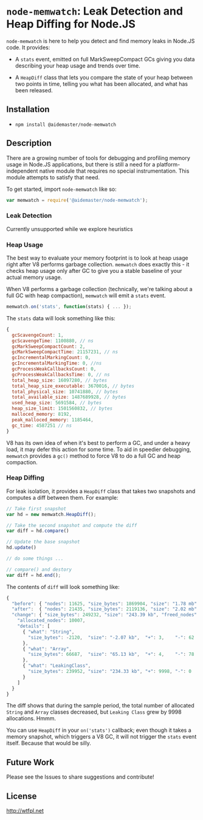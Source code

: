 `node-memwatch`: Leak Detection and Heap Diffing for Node.JS
============================================================

`node-memwatch` is here to help you detect and find memory leaks in
Node.JS code.  It provides:

- A `stats` event, emitted on full MarkSweepCompact GCs giving you
  data describing your heap usage and trends over time.

- A `HeapDiff` class that lets you compare the state of your heap between
  two points in time, telling you what has been allocated, and what
  has been released.

Installation
------------

- `npm install @aidemaster/node-memwatch`

Description
-----------

There are a growing number of tools for debugging and profiling memory
usage in Node.JS applications, but there is still a need for a
platform-independent native module that requires no special
instrumentation.  This module attempts to satisfy that need.

To get started, import `node-memwatch` like so:

```javascript
var memwatch = require('@aidemaster/node-memwatch');
```

### Leak Detection

Currently unsupported while we explore heuristics

### Heap Usage

The best way to evaluate your memory footprint is to look at heap
usage right after V8 performs garbage collection.  `memwatch` does
exactly this - it checks heap usage only after GC to give you a stable
baseline of your actual memory usage.

When V8 performs a garbage collection (technically, we're talking
about a full GC with heap compaction), `memwatch` will emit a `stats`
event.

```javascript
memwatch.on('stats', function(stats) { ... });
```

The `stats` data will look something like this:

```javascript
{
  gcScavengeCount: 1,
  gcScavengeTime: 1100880, // ns
  gcMarkSweepCompactCount: 2,
  gcMarkSweepCompactTime: 21157231, // ns
  gcIncrementalMarkingCount: 0,
  gcIncrementalMarkingTime: 0, //ns
  gcProcessWeakCallbacksCount: 0,
  gcProcessWeakCallbacksTime: 0, // ns
  total_heap_size: 16097280, // bytes
  total_heap_size_executable: 3670016, // bytes
  total_physical_size: 10741880, // bytes
  total_available_size: 1487689928, // bytes
  used_heap_size: 5691584, // bytes
  heap_size_limit: 1501560832, // bytes
  malloced_memory: 8192,
  peak_malloced_memory: 1185464,
  gc_time: 4587251 // ns
}
```

V8 has its own idea of when it's best to perform a GC, and under a
heavy load, it may defer this action for some time.  To aid in
speedier debugging, `memwatch` provides a `gc()` method to force V8 to
do a full GC and heap compaction.

### Heap Diffing

For leak isolation, it provides a `HeapDiff` class that takes two snapshots and
computes a diff between them.  For example:

```javascript
// Take first snapshot
var hd = new memwatch.HeapDiff();

// Take the second snapshot and compute the diff
var diff = hd.compare()

// Update the base snapshot
hd.update()

// do some things ...

// compare() and destory
var diff = hd.end();
```

The contents of `diff` will look something like:

```javascript
{
  "before": { "nodes": 11625, "size_bytes": 1869904, "size": "1.78 mb" },
  "after":  { "nodes": 21435, "size_bytes": 2119136, "size": "2.02 mb" },
  "change": { "size_bytes": 249232, "size": "243.39 kb", "freed_nodes": 197,
    "allocated_nodes": 10007,
    "details": [
      { "what": "String",
        "size_bytes": -2120,  "size": "-2.07 kb",  "+": 3,    "-": 62
      },
      { "what": "Array",
        "size_bytes": 66687,  "size": "65.13 kb",  "+": 4,    "-": 78
      },
      { "what": "LeakingClass",
        "size_bytes": 239952, "size": "234.33 kb", "+": 9998, "-": 0
      }
    ]
  }
}
```

The diff shows that during the sample period, the total number of
allocated `String` and `Array` classes decreased, but `Leaking Class`
grew by 9998 allocations.  Hmmm.

You can use `HeapDiff` in your `on('stats')` callback; even though it
takes a memory snapshot, which triggers a V8 GC, it will not trigger
the `stats` event itself.  Because that would be silly.

Future Work
-----------

Please see the Issues to share suggestions and contribute!

License
-------

http://wtfpl.net
